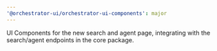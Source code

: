 ```yaml
---
'@orchestrator-ui/orchestrator-ui-components': major
---
```


UI Components for the new search and agent page, integrating with the search/agent endpoints in the core package.
